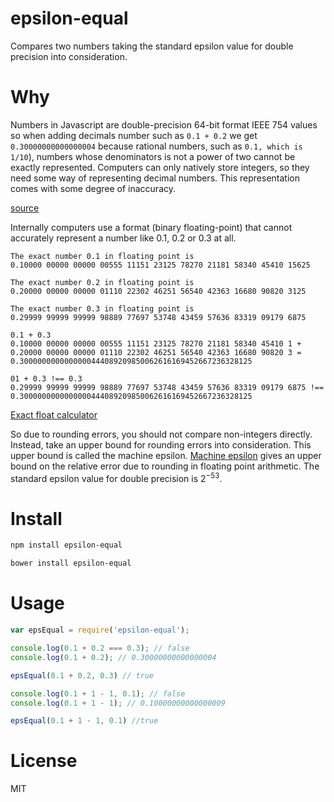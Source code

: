 # epsilon-equal

Compares two numbers taking the standard epsilon value for double precision into consideration.

# Why

Numbers in Javascript are double-precision 64-bit format IEEE 754 values so when adding decimals number such as `0.1 + 0.2` we get `0.30000000000000004` because rational numbers, such as `0.1, which is 1/10`), numbers whose denominators is not a power of two cannot be exactly represented.  Computers can only natively store integers, so they need some way of representing decimal numbers. This representation comes with some degree of inaccuracy.

[source](http://stackoverflow.com/questions/588004/is-floating-point-math-broken)

Internally computers use a format (binary floating-point) that cannot accurately represent a number like 0.1, 0.2 or 0.3 at all.

```
The exact number 0.1 in floating point is
0.10000 00000 00000 00555 11151 23125 78270 21181 58340 45410 15625

The exact number 0.2 in floating point is
0.20000 00000 00000 01110 22302 46251 56540 42363 16680 90820 3125

The exact number 0.3 in floating point is
0.29999 99999 99999 98889 77697 53748 43459 57636 83319 09179 6875

0.1 + 0.3
0.10000 00000 00000 00555 11151 23125 78270 21181 58340 45410 1 +
0.20000 00000 00000 01110 22302 46251 56540 42363 16680 90820 3 =
0.3000000000000000444089209850062616169452667236328125

01 + 0.3 !== 0.3
0.29999 99999 99999 98889 77697 53748 43459 57636 83319 09179 6875 !==
0.3000000000000000444089209850062616169452667236328125
```

[Exact float calculator](http://pages.cs.wisc.edu/~rkennedy/exact-float)

So due to rounding errors, you should not compare non-integers directly. Instead, take an upper bound for rounding errors into consideration. This upper bound is called the machine epsilon. [Machine epsilon](http://en.wikipedia.org/wiki/Machine_epsilon) gives an upper bound on the relative error due to rounding in floating point arithmetic. The standard epsilon value for double precision is 2<sup>−53</sup>.


# Install

```bash
npm install epsilon-equal
```

```bash
bower install epsilon-equal
```

# Usage

```javascript
var epsEqual = require('epsilon-equal');

console.log(0.1 + 0.2 === 0.3); // false
console.log(0.1 + 0.2); // 0.30000000000000004

epsEqual(0.1 + 0.2, 0.3) // true

console.log(0.1 + 1 - 1, 0.1); // false
console.log(0.1 + 1 - 1); // 0.10000000000000009

epsEqual(0.1 + 1 - 1, 0.1) //true
```

# License

MIT

